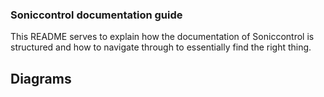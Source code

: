 ### Soniccontrol documentation guide

This README serves to explain how the documentation of Soniccontrol is structured and how to navigate through to essentially find the right thing.

## Diagrams

